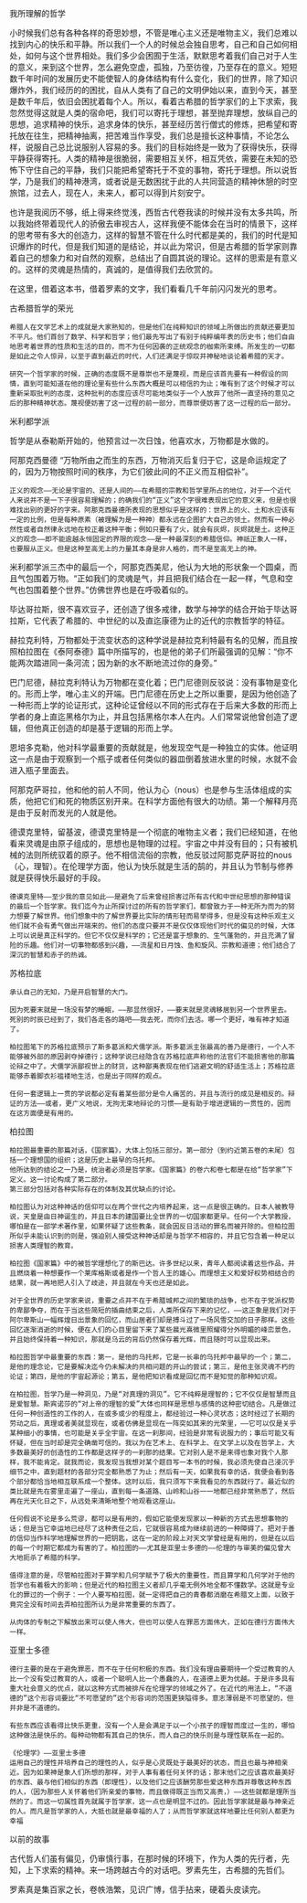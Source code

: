 我所理解的哲学

小时候我们总有各种各样的奇思妙想，不管是唯心主义还是唯物主义，我们总难以找到内心的快乐和平静。所以我们一个人的时候总会独自思考，自己和自己如何相处，如何与这个世界相处。我们多少会困囿于生活，默默思考着我们自己对于人生的意义，来到这个世界，怎么避免空虚，孤独，乃至彷徨，乃至存在的意义。短短数千年时间的发展历史不能使智人的身体结构有什么变化，我们的世界，除了知识爆炸外，我们经历的的困扰，自从人类有了自己的文明伊始以来，直到今天，甚至是数千年后，依旧会困扰着每个人。所以，看着古希腊的哲学家们的上下求索，我忽然觉得这就是人类的宿命吧，我们可以寄托于理想，甚至抛弃理想，放纵自己的思想，追求精神的快乐，追求身体的快乐，甚至经历苦行僧式的修炼，把希望和寄托放在往生，把精神抽离，把苦难当作享受，我们总是擅长这种事情，不论怎么样，说服自己总比说服别人容易的多。我们的目标始终是一致为了获得快乐，获得平静获得寄托。人类的精神是很脆弱，需要相互关怀，相互凭依，需要在未知的恐怖下守住自己的平静，我们只能把希望寄托于不变的事物，寄托于理想。所以说哲学，乃是我们的精神港湾，或者说是无数困扰于此的人共同营造的精神休憩的时空旅馆，过去人，现在人，未来人，都可以得到片刻安宁。

也许是我阅历不够，纸上得来终觉浅，西哲古代卷我读的时候并没有太多共鸣，所以我始终带着现代人的骄傲去审视古人，这样我便不能体会在当时的情景下，这样的思考带有多大的创造力，这样的智慧不管在什么时代都是美的，我们的时代是知识爆炸的时代，但是我们知道的是结论，并以此为常识，但是古希腊的哲学家则靠着自己的想象力和对自然的观察，总结出了自圆其说的理论。这样的思索是有意义的。这样的灵魂是热情的，真诚的，是值得我们去欣赏的。

在这里，借着这本书，借着罗素的文字，我们看看几千年前闪闪发光的思考。

古希腊哲学的荣光

```
希腊人在文学艺术上的成就是大家熟知的，但是他们在纯粹知识的领域上所做出的贡献还要更加不平凡。他们首创了数学、科学和哲学；他们最先写出了有别于纯粹编年表的历史书；他们自由地思考着世界的性质和生活的目的，而不为任何因袭的正统观念的枷索所束缚。所发生的一切都是如此之令人惊异，以至于直到最近的时代，人们还满足于惊叹并神秘地谈论着希腊的天才。
```
```
研究一个哲学家的时候，正确的态度既不是尊崇也不是蔑视，而是应该首先要有一种假设的同情，直到可能知道在他的理论里有些什么东西大概是可以相信的为止；唯有到了这个时候才可以重新采取批判的态度，这种批判的态度应该尽可能地类似于一个人放弃了他所一直坚持的意见之后的那种精神状态。蔑视便妨害了这一过程的前一部分，而尊崇便妨害了这一过程的后一部分。
```
米利都学派

哲学是从泰勒斯开始的，他预言过一次日蚀，他喜欢水，万物都是水做的。

阿那克西曼德 “万物所由之而生的东西，万物消灭后复归于它，这是命运规定了的，因为万物按照时间的秩序，为它们彼此间的不正义而互相偿补”。

```
正义的观念——无论是宇宙的、还是人间的——在希腊的宗教和哲学里所占的地位，对于一个近代人来说并不是一下子很容易理解的；的确我们的“正义”这个字很难表现出它的意义来，但是也很难找出别的更好的字来。阿那克西曼德所表现的思想似乎是这样的：世界上的火、土和水应该有一定的比例，但是每种原素（被理解为是一种神）都永远在企图扩大自己的领土。然而有一种必然性或者自然律永远地在校正着这种平衡；例如只要有了火，就会有灰烬，灰烬就是土。这种正义的观念——即不能逾越永恒固定的界限的观念——是一种最深刻的希腊信仰。神祇正象人一样，也要服从正义。但是这种至高无上的力量其本身是非人格的，而不是至高无上的神。
```

米利都学派三杰中的最后一个，阿那克西美尼，他认为大地的形状象一个圆桌，而且气包围着万物。“正如我们的灵魂是气，并且把我们结合在一起一样，气息和空气也包围着整个世界。”仿佛世界也是在呼吸着似的。

毕达哥拉斯，很不喜欢豆子，还创造了很多戒律，数学与神学的结合开始于毕达哥拉斯，它代表了希腊的、中世纪的以及直迄康德为止的近代的宗教哲学的特征。

赫拉克利特，万物都处于流变状态的这种学说是赫拉克利特最有名的见解，而且按照柏拉图在《泰阿泰德》篇中所描写的，也是他的弟子们所最强调的见解：“你不能两次踏进同一条河流；因为新的水不断地流过你的身旁。”

巴门尼德，赫拉克利特认为万物都在变化着；巴门尼德则反驳说：没有事物是变化的。形而上学，唯心主义的开端。巴门尼德在历史上之所以重要，是因为他创造了一种形而上学的论证形式，这种论证曾经以不同的形式存在于后来大多数的形而上学者的身上直迄黑格尔为止，并且包括黑格尔本人在内。人们常常说他曾创造了逻辑，但他真正创造的却是基于逻辑的形而上学。

恩培多克勒，他对科学最重要的贡献就是，他发现空气是一种独立的实体。他证明这一点是由于观察到一个瓶子或者任何类似的器皿倒着放进水里的时候，水就不会进入瓶子里面去。

阿那克萨哥拉，他和他的前人不同，他认为心（nous）也是参与生活体组成的实质，他把它们和死的物质区别开来。在科学方面他有很大的功绩。第一个解释月亮是由于反射而发光的人就是他。

德谟克里特，留基波，德谟克里特是一个彻底的唯物主义者；我们已经知道，在他看来灵魂是由原子组成的，思想也是物理的过程。宇宙之中并没有目的；只有被机械的法则所统驭着的原子。他不相信流俗的宗教，他反驳过阿那克萨哥拉的nous（心，理智）。在伦理学方面，他认为快乐就是生活的鹄的，并且认为节制与修养就是获得快乐最好的手段。
```
德谟克里特——至少我的意见如此——是避免了后来曾经损害过所有古代和中世纪思想的那种错误的最后一个哲学家。我们迄今为止所探讨过的所有的哲学家们，都曾致力于一种无所为而为的努力想要了解世界。他们想象中的了解世界要比实际的情形轻而易举得多，但是没有这种乐观主义他们就不会有勇气做出开端来的。他们的态度只要并不是仅仅体现他们时代的偏见的时候，大体上可以说是真正科学的。但它不仅仅是科学的；它还是富于想象的、生气蓬勃的，并且充满了冒险的乐趣。他们对一切事物都感到兴趣，——流星和日月蚀、鱼和旋风、宗教和道德；他们结合了深沉的智慧和赤子的热诚。
```

苏格拉底
```
承认自己的无知，乃是开启智慧的大门。
```
```
因为死要末就是一场没有梦的睡眠，——那显然很好，——要末就是灵魂移居到另一个世界里去。死别的时辰已经到了，我们各走各的路吧——我去死，而你们去活。哪一个更好，唯有神才知道了。
```
```
柏拉图笔下的苏格拉底预示了斯多葛派和犬儒学派。斯多葛派主张最高的善乃是德行，一个人不能够被外部的原因剥夺掉德行；这种学说已经隐含在苏格拉底声称他的法官们不能损害他的那篇论辩之中了。犬儒学派鄙视世上的财货，这种鄙夷表现在他们逃避文明的舒适生活上；苏格拉底能够赤着脚衣衫褴褛地生活，也是出于同样的观点。
```
```
任何一套逻辑上一贯的学说都必定有着某些部分是令人痛苦的，并且与流行的成见是相反的。辩证的方法——或者，更广义地说，无拘无束地辩论的习惯——是有助于增进逻辑的一贯性的，因而在这方面便是有用的。
```

柏拉图

```
柏拉图最重要的那篇对话，《国家篇》，大体上包括三部分。第一部分（到约近第五卷的末尾）包括一个理想国的组织；这是历史上最早的乌托邦。
他所达到的结论之一乃是，统治者必须是哲学家。《国家篇》的卷六和卷七都是在给“哲学家”下定义。这一讨论构成了第二部分。
第三部分包括对各种实际存在的体制及其优缺点的讨论。

柏拉图认为对这种神话的信仰可以在两个世代之内培养起来，这一点是很正确的。日本人被教导说，天皇是由日神诞生的，并且日本的建国要比全世界的一切国家都更早。任何一个大学教授，哪怕是在一部学术著作里，如果怀疑了这些教条，就会因反日活动的罪名而被开除的。但柏拉图所似乎未能认识到的则是，强迫别人接受这种神话却是与哲学不相容的，并且它包含着一种足以损害人类理智的教育。
```
```
柏拉图《国家篇》中的被哲学理想化了的斯巴达。许多世纪以来，青年人都阅读着这些作品，并且燃烧着一种想要作一个莱库格斯或者是作一个哲人王的雄心。而理想主义和爱好权势相结合的结果，就一再地把人引入了歧途，并且就在今天也还是如此。
```
```
对于全世界的历史学家来说，重要之点并不在于希腊城邦之间的繁琐的战争，也不在于党派权势的卑鄙争夺，而在于当这些简短的插曲结束之后，人类所保存下来的记忆，——这正象是我们对于阿尔卑斯山一幅辉煌日出景象的回忆，而山居者们却是搏斗过了一场风雪交加的日子那样。这些回忆逐渐消逝的时候，便在人们的心目里留下来了某些晨光熹微里照耀得分外明媚的峰峦景色，并且始终保持着一种知识，那就是乌云的背后仍然保存着光辉，而且随时可以显现出来。
```
```
柏拉图哲学中最重要的东西：第一，是他的乌托邦，它是一长串的乌托邦中最早的一个；第二，是他的理念论，它是要解决迄今仍未解决的共相问题的开山的尝试；第三，是他主张灵魂不朽的论证；第四，是他的宇宙起源论；第五，是他把知识看成是回忆而不是知觉的那种知识观。
```

```
在柏拉图，哲学乃是一种洞见，乃是“对真理的洞见”。它不纯粹是理智的；它不仅仅是智慧而且是爱智慧。斯宾诺莎的“对上帝的理智的爱”大体也同样是思想与感情的这种密切结合。凡是做过任何一种创造性的工作的人，在或多或少的程度上，都经验过一种心灵状态；这时经过了长期的劳动之后，真理或者美就显现在，或者仿佛是显现在一阵突如其来的光荣里，——它可以仅是关乎某种细小的事情，也可能是关乎全宇宙。在这一刹那间，经验是非常有说服力的；事后可能又有怀疑，但在当时却是完全确凿可信的。我以为在艺术上、在科学上、在文学上以及在哲学上，大多数最美好的创造性的工作都是这样子的一刹那的结果。它对别人是不是来得也象对我个人那样，我不能肯定。就我而论，我发现当我想对某个题目写一本书的时候，我必须先使自己浸沉于细节之中，直到题材的各部分完全都熟悉了为止；然后有一天，如果我有幸的话，我便会看到各个部分都恰当地相互联系成一个整体。这时以后，我只须写下来我看见的东西就行了。最近似的类比就是先在雾里走遍了一座山，直到每一条道路、山岭和山谷一一地都已经非常熟悉了，然后再在光天化日之下，从远处来清晰地整个地观看这座山。
```

```
任何假说不论是多么荒谬，都可以是有用的，假如它能使发现家以一种新的方式去思想事物的话；但是当它幸运地已经尽了这种责任之后，它就很容易成为继续前进的一种障碍了。把对于善的信仰当作科学地理解世界的一把钥匙，这在一定的阶段上对天文学曾经是有用的，但是在以后的每一个时期它都成为有害的了。柏拉图的——尤其是亚里士多德的——伦理的与审美的偏见曾大大地扼杀了希腊的科学。

值得注意的是，尽管柏拉图对于算学和几何学赋予了极大的重要性，而且算学和几何学对于他的哲学也有着极大的影响；但是近代的柏拉图主义者却几乎毫无例外地全都不懂数学。这就是专业化的罪过的一个例子：一个人要写柏拉图，就一定得把自己的青春都消磨在希腊文上面，以致于竟完全没有时间去弄柏拉图所认为是非常重要的东西了。
```

```
从肉体的专制之下解放出来可以使人伟大，但也可以使人在罪恶方面伟大，正如在德行方面伟大一样。
```

亚里士多德

```
德行主要的是在于避免罪恶，而不在于任何积极的东西。我们没有理由要期待一个受过教育的人比一个没有受过教育的人，或者一个聪明人比一个愚蠢的人，在道德上更为优越。于是许多具有重大社会意义的优点，就以这种方式而被排斥在伦理学的领域之外了。在近代的用法上，“不道德的”这个形容词要比“不可愿望的”这个形容词的范围更狭隘得多。意志薄弱是不可愿望的，但并非是不道德的。
```
```
有些东西应该看得比快乐更重，没有一个人是会满足于以一个小孩子的理智而度过一生的，哪怕这种做法是快乐的。每种动物都有其自己的快乐，而人自己的快乐则是与理性联系在一起的。
```
```
《伦理学》——亚里士多德
运用自己的理性并培养自己的理性的人，似乎是心灵既处于最美好的状态，而且也最与神相亲近。因为如果神是象人们所想的那样，对于人事有着任何关怀的话；那末他们之应该喜欢最美好的东西、最与他们相似的东西（即理性），以及他们之应该酬劳那些爱这种东西并尊敬这种东西的人，（因为那些人关怀着他们所亲爱的事物，而且做得既正当而又高贵，）——这些就都是理所当然的了。而这一切属性首先就属于哲学家，这一点也是明显不过的。因此哲学家就是最与神亲近的人。而凡是哲学家的人，大抵也就是最幸福的人了；从而哲学家就这样地要比任何别人都更为幸福
```



以前的故事

古代哲人们虽有偏见，仍审慎行事，在那时候的环境下，作为人类的先行者，先知，上下求索的精神。来一场跨越古今的对话吧。罗素先生，古希腊的先哲们。

罗素真是集百家之长，卷帙浩繁，见识广博，信手拈来，硬着头皮读完。